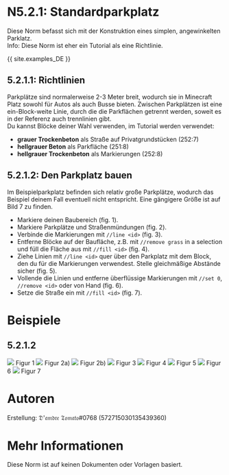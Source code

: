 # N5.2.1: Standardparkplatz

Diese Norm befasst sich mit der Konstruktion eines simplen, angewinkelten Parklatz.    
Info: Diese Norm ist eher ein Tutorial als eine Richtlinie.

{{ site.examples_DE }}

## 5.2.1.1: Richtlinien

Parkplätze sind normalerweise 2-3 Meter breit, wodurch sie in Minecraft Platz sowohl für Autos als auch Busse bieten. Zwischen Parkplätzen ist eine ein-Block-weite Linie, durch die die Parkflächen getrennt werden, soweit es in der Referenz auch trennlinien gibt.    
Du kannst Blöcke deiner Wahl verwenden, im Tutorial werden verwendet:
* **grauer Trockenbeton** als Straße auf Privatgrundstücken (252:7)
* **hellgrauer Beton** als Parkfläche (251:8)
* **hellgrauer Trockenbeton** als Markierungen (252:8)

## 5.2.1.2: Den Parkplatz bauen

Im Beispielparkplatz befinden sich relativ große Parkplätze, wodurch das Beispiel deinem Fall eventuell nicht entspricht. Eine gängigere Größe ist auf Bild 7 zu finden.

* Markiere deinen Baubereich (fig. 1).
* Markiere Parkplätze und Straßenmündungen (fig. 2).
* Verbinde die Markierungen mit `//line <id>` (fig. 3).
* Entferne Blöcke auf der Baufläche, z.B. mit `//remove grass` in a selection und füll die Fläche aus mit `//fill <id>` (fig. 4).
* Ziehe Linien mit `//line <id>` quer über den Parkplatz mit dem Block, den du für die Markierungen verwendest. Stelle gleichmäßige Abstände sicher (fig. 5).
* Vollende die Linien und entferne überflüssige Markierungen mit `//set 0`, `//remove <id>` oder von Hand (fig. 6).
* Setze die Straße ein mit `//fill <id>` (fig. 7). 

# Beispiele

## 5.2.1.2

![](https://cdn.discordapp.com/attachments/708274594414592031/713468077228032060/2020-05-23_18.57.25.png)
Figur 1
![](https://cdn.discordapp.com/attachments/708274594414592031/713468091857633280/2020-05-23_18.58.53.png)
Figur 2a)
![](https://cdn.discordapp.com/attachments/708274594414592031/713468103178059847/2020-05-23_19.01.26.png)
Figur 2b)
![](https://cdn.discordapp.com/attachments/708274594414592031/713468105975660574/2020-05-23_19.02.42.png)
Figur 3
![](https://cdn.discordapp.com/attachments/708274594414592031/713468104763637770/2020-05-23_19.08.22.png)
Figur 4
![](https://cdn.discordapp.com/attachments/708274594414592031/713468102507233300/2020-05-23_19.10.13.png)
Figur 5
![](https://cdn.discordapp.com/attachments/708274594414592031/713468106323918888/2020-05-23_19.12.03.png)
Figur 6
![](https://cdn.discordapp.com/attachments/708274594414592031/713468108412682251/2020-05-23_19.13.32.png)
Figur 7

# Autoren

Erstellung: 𝔇'𝔞𝔪𝔡𝔯𝔢 𝔗𝔬𝔪𝔞𝔱𝔬#0768 (572715030135439360)

# Mehr Informationen

Diese Norm ist auf keinen Dokumenten oder Vorlagen basiert.
